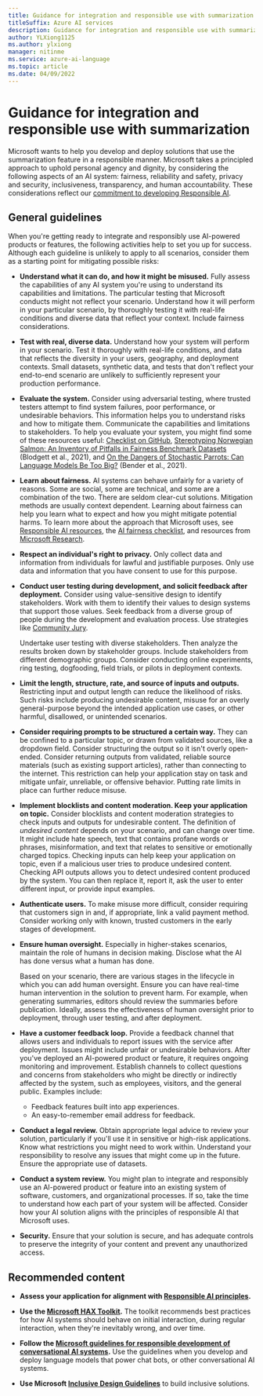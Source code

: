 ```yaml
---
title: Guidance for integration and responsible use with summarization
titleSuffix: Azure AI services
description: Guidance for integration and responsible use with summarization 
author: YLXiong1125
ms.author: ylxiong
manager: nitinme
ms.service: azure-ai-language
ms.topic: article
ms.date: 04/09/2022
---
```


# Guidance for integration and responsible use with summarization

Microsoft wants to help you develop and deploy solutions that use the summarization feature in a responsible manner. Microsoft takes a principled approach to uphold personal agency and dignity, by considering the following aspects of an AI system: fairness, reliability and safety, privacy and security, inclusiveness, transparency, and human accountability. These considerations reflect our [commitment to developing Responsible AI](https://www.microsoft.com/ai/responsible-ai?activetab=pivot1%3aprimaryr6).

## General guidelines

When you're getting ready to integrate and responsibly use AI-powered products or features, the following activities help to set you up for success. Although each guideline is unlikely to apply to all scenarios, consider them as a starting point for mitigating possible risks:

* **Understand what it can do, and how it might be misused.** Fully assess the capabilities of any AI system you're using to understand its capabilities and limitations. The particular testing that Microsoft conducts might not reflect your scenario. Understand how it will perform in your particular scenario, by thoroughly testing it with real-life conditions and diverse data that reflect your context. Include fairness considerations.

* **Test with real, diverse data.** Understand how your system will perform in your scenario. Test it thoroughly with real-life conditions, and data that reflects the diversity in your users, geography, and deployment contexts. Small datasets, synthetic data, and tests that don't reflect your end-to-end scenario are unlikely to sufficiently represent your production performance.

* **Evaluate the system.** Consider using adversarial testing, where trusted testers attempt to find system failures, poor performance, or undesirable behaviors. This information helps you to understand risks and how to mitigate them. Communicate the capabilities and limitations to stakeholders. To help you evaluate your system, you might find some of these resources useful: [Checklist on GitHub](https://github.com/marcotcr/checklist), [Stereotyping Norwegian Salmon: An Inventory of Pitfalls in Fairness Benchmark Datasets](https://www.microsoft.com/research/uploads/prod/2021/06/The_Salmon_paper.pdf) (Blodgett et al., 2021), and [On the Dangers of Stochastic Parrots: Can Language Models Be Too Big?](https://dl.acm.org/doi/10.1145/3442188.3445922) (Bender et al., 2021).

* **Learn about fairness.** AI systems can behave unfairly for a variety of reasons. Some are social, some are technical, and some are a combination of the two. There are seldom clear-cut solutions. Mitigation methods are usually context dependent. Learning about fairness can help you learn what to expect and how you might mitigate potential harms. To learn more about the approach that Microsoft uses, see [Responsible AI resources](https://www.microsoft.com/ai/responsible-ai-resources?activetab=pivot1%3aprimaryr4), the [AI fairness checklist](https://www.microsoft.com/research/publication/co-designing-checklists-to-understand-organizational-challenges-and-opportunities-around-fairness-in-ai/), and resources from [Microsoft Research](https://www.microsoft.com/research/theme/fate/#!publications).

* **Respect an individual's right to privacy.** Only collect data and information from individuals for lawful and justifiable purposes. Only use data and information that you have consent to use for this purpose.

* **Conduct user testing during development, and solicit feedback after deployment.** Consider using value-sensitive design to identify stakeholders. Work with them to identify their values to design systems that support those values. Seek feedback from a diverse group of people during the development and evaluation process. Use strategies like [Community Jury](/azure/architecture/guide/responsible-innovation/community-jury/).
  
  Undertake user testing with diverse stakeholders. Then analyze the results broken down by stakeholder groups. Include stakeholders from different demographic groups. Consider conducting online experiments, ring testing, dogfooding, field trials, or pilots in deployment contexts.

* **Limit the length, structure, rate, and source of inputs and outputs.** Restricting input and output length can reduce the likelihood of risks. Such risks include producing undesirable content, misuse for an overly general-purpose beyond the intended application use cases, or other harmful, disallowed, or unintended scenarios.

* **Consider requiring prompts to be structured a certain way.** They can be confined to a particular topic, or drawn from validated sources, like a dropdown field. Consider structuring the output so it isn't overly open-ended. Consider returning outputs from validated, reliable source materials (such as existing support articles), rather than connecting to the internet. This restriction can help your application stay on task and mitigate unfair, unreliable, or offensive behavior. Putting rate limits in place can further reduce misuse.

* **Implement blocklists and content moderation. Keep your application on topic.** Consider blocklists and content moderation strategies to check inputs and outputs for undesirable content. The definition of *undesired content* depends on your scenario, and can change over time. It might include hate speech, text that contains profane words or phrases, misinformation, and text that relates to sensitive or emotionally charged topics. Checking inputs can help keep your application on topic, even if a malicious user tries to produce undesired content. Checking API outputs allows you to detect undesired content produced by the system. You can then replace it, report it, ask the user to enter different input, or provide input examples.

* **Authenticate users.** To make misuse more difficult, consider requiring that customers sign in and, if appropriate, link a valid payment method. Consider working only with known, trusted customers in the early stages of development.

* **Ensure human oversight.** Especially in higher-stakes scenarios, maintain the role of humans in decision making. Disclose what the AI has done versus what a human has done.

  Based on your scenario, there are various stages in the lifecycle in which you can add human oversight. Ensure you can have real-time human intervention in the solution to prevent harm. For example, when generating summaries, editors should review the summaries before publication. Ideally, assess the effectiveness of human oversight prior to deployment, through user testing, and after deployment.

* **Have a customer feedback loop.** Provide a feedback channel that allows users and individuals to report issues with the service after deployment. Issues might include unfair or undesirable behaviors. After you've deployed an AI-powered product or feature, it requires ongoing monitoring and improvement. Establish channels to collect questions and concerns from stakeholders who might be directly or indirectly affected by the system, such as employees, visitors, and the general public. Examples include:
    - Feedback features built into app experiences.
    - An easy-to-remember email address for feedback.

* **Conduct a legal review.** Obtain appropriate legal advice to review your solution, particularly if you'll use it in sensitive or high-risk applications. Know what restrictions you might need to work within. Understand your responsibility to resolve any issues that might come up in the future. Ensure the appropriate use of datasets.

* **Conduct a system review.** You might plan to integrate and responsibly use an AI-powered product or feature into an existing system of software, customers, and organizational processes. If so, take the time to understand how each part of your system will be affected. Consider how your AI solution aligns with the principles of responsible AI that Microsoft uses.

* **Security.** Ensure that your solution is secure, and has adequate controls to preserve the integrity of your content and prevent any unauthorized access.

## Recommended content

* **Assess your application for alignment with [Responsible AI principles](https://www.microsoft.com/ai/responsible-ai-resources).**

* **Use the [Microsoft HAX Toolkit](https://www.microsoft.com/en-us/haxtoolkit/).** The toolkit recommends best practices for how AI systems should behave on initial interaction, during regular interaction, when they're inevitably wrong, and over time.

* **Follow the [Microsoft guidelines for responsible development of conversational AI systems](https://www.microsoft.com/research/publication/responsible-bots/).** Use the guidelines when you develop and deploy language models that power chat bots, or other conversational AI systems.

* **Use Microsoft [Inclusive Design Guidelines](https://www.microsoft.com/design/inclusive/)** to build inclusive solutions.
